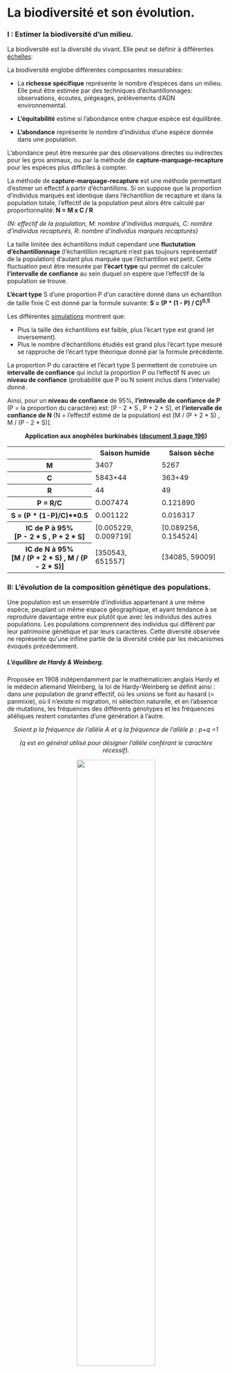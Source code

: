 # La biodiversité et son évolution.


### I : Estimer la biodiversité d’un milieu.

La biodiversité est la diversité du vivant. Elle peut se définir à différentes [échelles](https://github.com/YannBouyeron/SVT2/blob/master/Thème-1/Biodiversité%2C%20résultat%20et%20étape%20de%20l'évolution.md):


La biodiversité englobe différentes composantes mesurables:

- La **richesse spécifique** représente le nombre d’espèces dans un milieu. Elle peut être estimée par des techniques d’échantillonnages: observations, écoutes, piégeages, prélèvements d’ADN environnemental.

- **L’équitabilité** estime si l’abondance entre chaque espèce est équilibrée.

- **L’abondance** représente le nombre d’individus d’une espèce donnée dans une population. 


L’abondance peut être mesurée par des observations directes ou indirectes pour les gros animaux, ou par la méthode de **capture-marquage-recapture** pour les espèces plus difficiles à compter.

La méthode de **capture-marquage-recapture** est une méthode permettant d’estimer un effectif à partir d’échantillons. Si on suppose que la proportion d’individus marqués est identique dans l’échantillon de recapture et dans la population totale, l’effectif de la population peut alors être calculé par proportionnalité: **N = M x C / R**

*(N: effectif de la population, M: nombre d’individus marqués, C: nombre d’individus recapturés, R: nombre d’individus marqués recapturés)*

La taille limitée des échantillons induit cependant une **fluctutation d’échantillonnage** (l’échantillon recapturé n’est pas toujours représentatif de la population) d’autant plus marquée que l’échantillon est petit. Cette fluctuation peut être mesurée par **l’écart type** qui permet de calculer **l’intervalle de confiance** au sein duquel on espère que l’effectif de la population se trouve.

**L’écart type** S d’une proportion P d’un caractère donné dans un échantillon de taille finie C est donné par la formule suivante: **S = (P * (1 - P) / C)<sup>0,5</sup>**

Les différentes [simulations](https://ipfs.io/ipfs/QmWuWtjd4XPQ2cN5173UeGAoF5Nbxu2hENXxQ99z3pvhnX) montrent que:

- Plus la taille des échantillons est faible, plus l’écart type est grand (et inversement).
- Plus le nombre d’échantillons étudiés est grand plus l’écart type mesuré se rapproche de l’écart type théorique donné par la formule précédente.

La proportion P du caractère et l’écart type S permettent de construire un **intervalle de confiance** qui inclut la proportion P ou l’effectif N avec un **niveau de confiance** (probabilité que P ou N soient inclus dans l’intervalle) donné.

Ainsi, pour un **niveau de confiance** de 95%, **l’intrevalle de confiance de P** (P = la proportion du caractère) est: [P - 2 * S , P + 2 * S], et **l’intervalle de confiance de N** (N = l’effectif estimé de la population) est [M / (P + 2 * S) , M / (P - 2 * S)].
 


<p align=center><strong>Application aux anophèles burkinabés (<a href="https://ipfs.io/ipfs/QmPRwbpbQu818JUHNqrqP4djSCysDeAZkprNy2K9bNgoJU">document 3 page 196</a>)</strong></p>
<div align=center><table width=100%>
<tr><th></th><th>Saison humide</th><th>Saison sèche</th></tr>
<tr><th>M</th><td>3407</td><td>5267</td></tr>
<tr><th>C</th><td>5843+44</td><td>363+49</td></tr>
<tr><th>R</th><td>44</td><td>49</td></tr>
<tr><th>P = R/C</th><td>0.007474</td><td>0.121890</td></tr>
<tr><th>S = (P * (1-P)/C)**0.5</th><td>0.001122</td><td>0.016317</td></tr>
<tr><th>IC de P à 95%</br>[P - 2 * S , P + 2 * S]</th><td>[0.005229, 0.009719]</td><td>[0.089256, 0.154524]</td></tr>
<tr><th>IC de N à 95%</br>[M / (P + 2 * S) , M / (P - 2 * S)]</th><td>[350543, 651557]</td><td>[34085, 59009]</td></tr>
</table></div>








### II: L’évolution de la composition génétique des populations.

Une population est un ensemble d’individus appartenant à une même espèce, peuplant un même espace géographique, et ayant tendance à se reproduire davantage entre eux plutôt que avec les individus des autres populations. Les populations comprennent des individus qui diffèrent par leur patrimoine génétique et par leurs caractères. Cette diversité observée ne représente qu'une infime partie de la diversité créée par les mécanismes évoqués précédemment.  


##### L’équilibre de Hardy & Weinberg.

Proposée en 1908 indépendamment par le mathématicien anglais Hardy et le médecin allemand Weinberg, la loi de Hardy-Weinberg se définit ainsi : dans une population de grand effectif, où les unions se font au hasard (= panmixie), où il n’existe ni migration, ni sélection naturelle, et en l’absence de mutations, les fréquences des différents génotypes et les fréquences alléliques restent constantes d’une génération à l’autre. 

<p align=center><i>Soient p la fréquence de l’allèle A et q la fréquence de l’allèle p : p+q =1</i></p>
<p align=center><i>(q est en général utilisé pour désigner l’allèle conférant le caractère récessif).</i></p>

<div align=center><a href="https://ipfs.io/ipfs/QmUEs9XdmoBLw6QbtCwY6GHGJ24SpwXRPZfR1FAVE1MuqK"><img src="https://ipfs.io/ipfs/QmUEs9XdmoBLw6QbtCwY6GHGJ24SpwXRPZfR1FAVE1MuqK" width=60%></a></div>

La structure génétique d’une population est définie alors par la fréquence des allèles et son évolution au cours des générations. Selon le modèle de Hardy-Weinberg, cette structure génétique est stable. Or, dans les populations réelles, différents facteurs empêchent généralement d’atteindre cet équilibre. 

##### Les écarts à l’équilibre de Hardy & Weinberg.

**La dérive génétique** est l'évolution d'une population causée par des phénomènes aléatoires et imprévisibles comme la rencontre aléatoire des gamètes lors de la fécondation. La dérive génétique concerne surtout les allèles neutres c’est-à-dire qui ne confèrent ni avantage ni désavantage sélectif.

Les effets de la dérive génétique sont d'autant plus importants que la population est petite. En effet, le petit nombre de géniteurs et/ou de descendants fait que statistiquement certains allèles ne seront pas transmis, tandis que dans une population de grande dimension (au moins plusieurs milliers d’individus), où les rencontres entre reproducteurs se font au hasard, les fréquences des allèles sont généralement stables.

La dérive génétique conduit donc, de façon aléatoire, à l'augmentation ou à la diminution de la fréquence des différents allèles et ainsi à une diminution de la diversité génétique d'une population.



**La sélection naturelle** est une modification de la fréquence des phénotypes par les conditions du milieu dans lequel vit une population. En fonction d'un contexte écologique précis (pression du milieu, compétition entre êtres vivants...) certains phénotypes peuvent conférer un avantage ou un désavantage: le milieu exerce une sélection des phénotypes.

Dans un contexte donné, les individus possédant un phénotype conférant un avantage sélectif ont plus de chances de survie et se reproduisent davantage que ceux présentant un phénotype conférant un désavantage sélectif.

La conséquence est la variation des fréquences alléliques au sein des populations: un phénotype conférant un avantage, permet une meilleure reproduction et donc une meilleure transmission des allèles favorables dont la fréquence augmente, augmentant ainsi la fréquence du phénotype conférant l'avantage. Et inversement pour les allèles défavorables qui, moins transmis, tendent à être éliminés de la population.

Dans le cas de la séléction naturelle on observe un excès d’individus présentant le (ou les) phénotypes avantageux , et un déficit d’individus présentant le (ou les) phénotypes désavantageux par rapport à l’équilibre de Hardy & Weinberg

**Appariements non aléatoires:**

On appelle ici appariement la rencontre entre deux individus de sexes différents, un mâle et un femelle. Pour que le modèle de Hardy & Weinberg reste valide, il faut que la rencontre entre deux individus mâle et femelle reste aléatoire : on
parle alors d’appariement aléatoire ou panmixie.

Cependant, il peut y avoir au sein des populations des appariements non aléatoires. C’est le cas par exemple lorsque :

- les individus ont tendance à choisir des individus géographiquement plus proches : dans de nombreuses populations les accouplements avec des individus proches sont plus fréquents qu’avec des individus plus éloignés. 

- un choix du partenaire s’effectue en fonction du phénotype ou encore chez certaines espèces animales, seuls quelques mâles ont accès aux femelles.

- la fécondation croisée ne peut avoir lieu et l’autofécondation s’effectue : c’est le cas par exemple chez certaines plantes, les deux partenaires sont alors génétiquement identiques.

- deux individus proches parents s’accouplent, dans ce cas les deux partenaires sont plus similaires génétiquement que deux individus choisis au hasard.

**Les mutations:**

Certaines mutations génétiques, affectant les cellules de la lignée germinale peuvent introduire de nouveaux allèles dans la population et se transmettre ainsi à la descendance. La mutation d’un gène au sein d’une population modifie alors la fréquence des allèles existant et ainsi la fréquence des génotypes.

**Les migrations:**

Dans la plupart des situations réelles la migration d’individus peut faire entrer de nouveaux allèles au sein d’une population. De même, le départ d’individus peut modifier la structure génétique de la population dont ils sont issus. Les migrations ont donc pour conséquence des flux de gènes entre différentes populations et entraînent des modifications des fréquences alléliques.

La formation et le devenir d’une petite population de migrants fait intervenir deux phénomènes: lorsqu’une petite population est issue d’une population plus grande, elle ne possède pas la diversité génotypique ni allélique de la grande population. C’est ce qu’on appelle **l’effet fondateur**. Les fréquences alléliques sont donc modifiées. Ensuite, au sein de la petite population migrante, la dérive génétique modifie encore davantage les fréquences alléliques, ce qui produit des éliminations (fréquence de l’allèle = 0%) et des fixations (fréquence de l’allèle = 100%) d’allèles. 

*⚠️ Les migrations saisonnières (d’une aire d’hivernage vers une aire de reproduction ou inversement) n’ont pas d’impacts sur la composition génétique de la population.*
